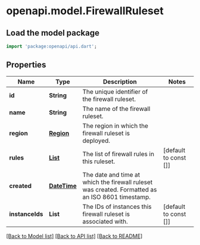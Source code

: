 # openapi.model.FirewallRuleset

## Load the model package
```dart
import 'package:openapi/api.dart';
```

## Properties
Name | Type | Description | Notes
------------ | ------------- | ------------- | -------------
**id** | **String** | The unique identifier of the firewall ruleset. | 
**name** | **String** | The name of the firewall ruleset. | 
**region** | [**Region**](Region.md) | The region in which the firewall ruleset is deployed. | 
**rules** | [**List<FirewallRule>**](FirewallRule.md) | The list of firewall rules in this ruleset. | [default to const []]
**created** | [**DateTime**](DateTime.md) | The date and time at which the firewall ruleset was created. Formatted as an ISO 8601 timestamp. | 
**instanceIds** | **List<String>** | The IDs of instances this firewall ruleset is associated with. | [default to const []]

[[Back to Model list]](../README.md#documentation-for-models) [[Back to API list]](../README.md#documentation-for-api-endpoints) [[Back to README]](../README.md)


